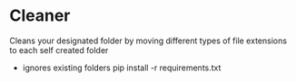 # Cleaner
Cleans your designated folder by moving different types of file extensions to each self created folder
 - ignores existing folders
pip install -r requirements.txt
